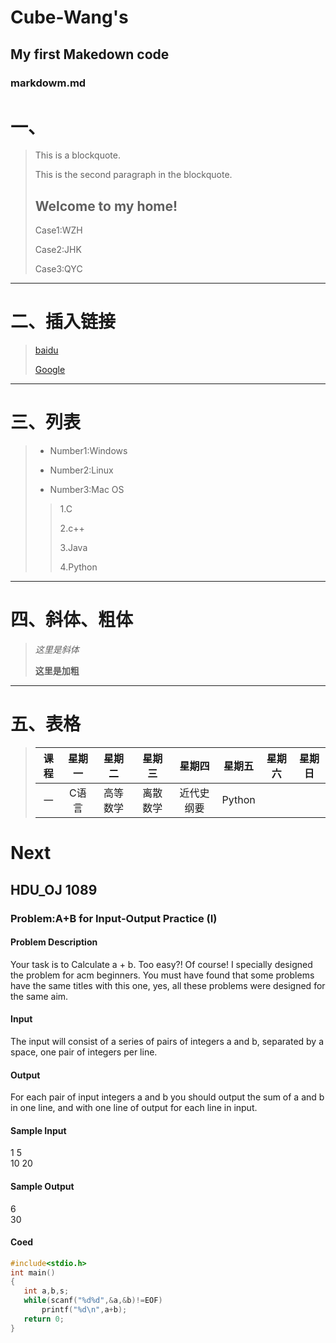 # Cube-Wang's

## My first Makedown code

### markdowm.md
# 一、
> This is a blockquote.
>
> This is the second paragraph in the blockquote.
>
> ## Welcome to my home!
> Case1:WZH
>
> Case2:JHK
> 
> Case3:QYC
>
--------------------------------------------------
# 二、插入链接
> [baidu](https://www.baidu.com)
>
> [Google](https://www.google.com)
--------------------------------------------------
# 三、列表
> * Number1:Windows
> 
> * Number2:Linux
> 
> * Number3:Mac OS
> 
>> 1.C
>>
>> 2.c++
>>
>> 3.Java
>> 
>> 4.Python
>> 
--------------------------------------------------
# 四、斜体、粗体
> *这里是斜体*
>
> **这里是加粗**
>
--------------------------------------------------
# 五、表格
> 课程|星期一|星期二|星期三|星期四|星期五|星期六|星期日
> :---:|:---:|:---:|:---:|:---:|:---:|:---:|:---:
> 一|C语言|高等数学|离散数学|近代史纲要|Python| | 

# Next

## HDU_OJ 1089

### Problem:A+B for Input-Output Practice (I)

#### Problem Description
Your task is to Calculate a + b.
Too easy?! Of course! I specially designed the problem for acm beginners. 
You must have found that some problems have the same titles with this one, yes, all these problems were designed for the same aim.

#### Input
The input will consist of a series of pairs of integers a and b, separated by a space, one pair of integers per line.

#### Output
For each pair of input integers a and b you should output the sum of a and b in one line, and with one line of output for each line in input.

#### Sample Input
1 5  
10 20

#### Sample Output
6  
30
#### Coed
```C
#include<stdio.h>
int main()
{
   int a,b,s;
   while(scanf("%d%d",&a,&b)!=EOF)
       printf("%d\n",a+b);
   return 0;
}
```










